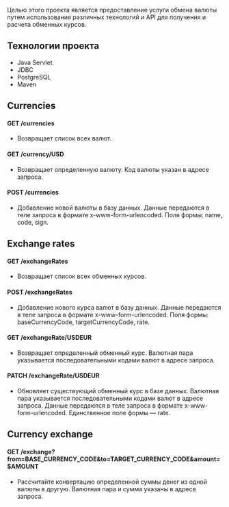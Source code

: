 Целью этого проекта является предоставление услуги обмена валюты путем использования различных технологий и API для получения и расчета обменных курсов.

## Технологии проекта
- Java Servlet
- JDBC
- PostgreSQL
- Maven

## Currencies

#### GET /currencies
   - Возвращает список всех валют. 
 
#### GET /currency/USD
   - Возвращает определенную валюту. Код валюты указан в адресе запроса.

#### POST /currencies
   - Добавление новой валюты в базу данных. Данные передаются в теле запроса в формате x-www-form-urlencoded. Поля формы: name, code, sign. 



## Exchange rates



#### GET /exchangeRates
- Возвращает список всех обменных курсов.

#### POST /exchangeRates
- Добавление нового курса валют в базу данных. Данные передаются в теле запроса в формате x-www-form-urlencoded. Поля формы: baseCurrencyCode, targetCurrencyCode, rate.

#### GET /exchangeRate/USDEUR
- Возвращает определенный обменный курс. Валютная пара указывается последовательными кодами валют в адресе запроса.

#### PATCH /exchangeRate/USDEUR
- Обновляет существующий обменный курс в базе данных. Валютная пара указывается последовательными кодами валют в адресе запроса. Данные передаются в теле запроса в формате x-www-form-urlencoded. Единственное поле формы — rate.



## Currency exchange



#### GET /exchange?from=BASE_CURRENCY_CODE&to=TARGET_CURRENCY_CODE&amount=$AMOUNT
- Рассчитайте конвертацию определенной суммы денег из одной валюты в другую. Валютная пара и сумма указаны в адресе запроса.
